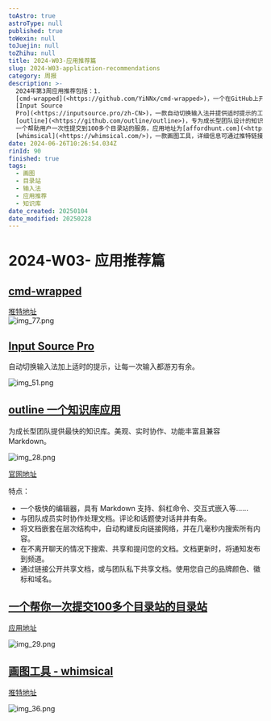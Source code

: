 ```yaml
---
toAstro: true
astroType: null
published: true
toWexin: null
toJuejin: null
toZhihu: null
title: 2024-W03-应用推荐篇
slug: 2024-W03-application-recommendations
category: 周报
description: >-
  2024年第3周应用推荐包括：1.
  [cmd-wrapped](<https://github.com/YiNNx/cmd-wrapped>)，一个在GitHub上开源的项目，详细信息可通过推特链接查看。2.
  [Input Source
  Pro](<https://inputsource.pro/zh-CN>)，一款自动切换输入法并提供适时提示的工具，提升输入效率。3.
  [outline](<https://github.com/outline/outline>)，专为成长型团队设计的知识库应用，支持实时协作和Markdown，官网为[getoutline.com](<https://www.getoutline.com/>)。4.
  一个帮助用户一次性提交到100多个目录站的服务，应用地址为[affordhunt.com](<https://www.affordhunt.com/>)。5.
  [whimsical](<https://whimsical.com/>)，一款画图工具，详细信息可通过推特链接获取。这些应用覆盖了从输入法优化到团队协作工具，再到图形设计的多方面需求。
date: 2024-06-26T10:26:54.034Z
rinId: 90
finished: true
tags:
  - 画图
  - 目录站
  - 输入法
  - 应用推荐
  - 知识库
date_created: 20250104
date_modified: 20250228
---
```


# 2024-W03- 应用推荐篇

## [cmd-wrapped](<https://github.com/YiNNx/cmd-wrapped>)

[推特地址](<https://twitter.com/hitw93/status/1745801804204666924?s=12&t=UKmYswdLBh4dGuqwtKAXUA>)  
![img_77.png](<https://pictures.kazoottt.top/2024/01/20240118-9306b3afea23596aa44c711d2d347eec.webp>)

## [Input Source Pro](<https://inputsource.pro/zh-CN>)

自动切换输入法加上适时的提示，让每一次输入都游刃有余。

![img_51.png](<https://pictures.kazoottt.top/2024/01/20240118-8b12e8b151eb4a1863bf7a4d7db66fc3.webp>)

## [outline 一个知识库应用](<https://github.com/outline/outline>)

为成长型团队提供最快的知识库。美观、实时协作、功能丰富且兼容 Markdown。

![img_28.png](<https://pictures.kazoottt.top/2024/01/20240118-69d1a63e120ba577b39ac7928984b010.webp>)

[官网地址](<https://www.getoutline.com/>)

特点：

- 一个极快的编辑器，具有 Markdown 支持、斜杠命令、交互式嵌入等......
- 与团队成员实时协作处理文档。评论和话题使对话井井有条。
- 将文档嵌套在层次结构中，自动构建反向链接网络，并在几毫秒内搜索所有内容。
- 在不离开聊天的情况下搜索、共享和提问您的文档。文档更新时，将通知发布到频道。
- 通过链接公开共享文档，或与团队私下共享文档。使用您自己的品牌颜色、徽标和域名。

## [一个帮你一次提交100多个目录站的目录站](<https://twitter.com/readyfor2025/status/1747297388476395636?s=12&t=UKmYswdLBh4dGuqwtKAXUA>)

[应用地址](<https://www.affordhunt.com/>)

![img_29.png](<https://pictures.kazoottt.top/2024/01/20240118-7939a74326a18689d6d580b22a393763.webp>)

## [画图工具 - whimsical](<https://whimsical.com/>)

[推特地址](<https://twitter.com/blackanger/status/1747582658052522089?s=12&t=UKmYswdLBh4dGuqwtKAXUA>)

![img_36.png](<https://pictures.kazoottt.top/2024/01/20240118-9a461344df3bced078f11d2cc132a592.webp>)
